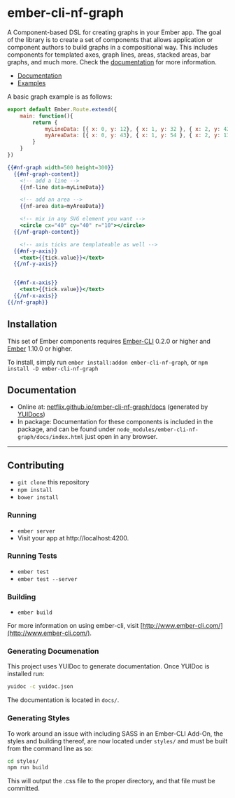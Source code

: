 # ember-cli-nf-graph

A Component-based DSL for creating graphs in your Ember app. The goal of the library is to 
create a set of components that allows application or component authors to build graphs in a
compositional way. This includes components for templated axes, graph lines, areas, stacked areas, bar graphs, and much more. Check the [documentation](//netflix.github.io/ember-cli-nf-graph/docs) for more information.

- [Documentation](//netflix.github.io/ember-cli-nf-graph/docs)
- [Examples](//netflix.github.io/ember-nf-graph-examples/dist)

A basic graph example is as follows:

```js
export default Ember.Route.extend({
	main: function(){
		return {
			myLineData: [{ x: 0, y: 12}, { x: 1, y: 32 }, { x: 2, y: 42 }, ... ],
			myAreaData: [{ x: 0, y: 43}, { x: 1, y: 54 }, { x: 2, y: 13 }, ... ]
		}
	}
})
```

```hbs
{{#nf-graph width=500 height=300}}
  {{#nf-graph-content}}
    <!-- add a line -->
    {{nf-line data=myLineData}}

    <!-- add an area -->
    {{nf-area data=myAreaData}}

    <!-- mix in any SVG element you want -->
    <circle cx="40" cy="40" r="10"></circle>
  {{/nf-graph-content}}

	<!-- axis ticks are templateable as well -->
  {{#nf-y-axis}}
    <text>{{tick.value}}</text>
  {{/nf-y-axis}}


  {{#nf-x-axis}}
    <text>{{tick.value}}</text>
  {{/nf-x-axis}}
{{/nf-graph}}
```


## Installation

This set of Ember components requires [Ember-CLI](http://ember-cli.com) 0.2.0 or higher and
[Ember](http://emberjs.com) 1.10.0 or higher.

To install, simply run `ember install:addon ember-cli-nf-graph`, or `npm install -D ember-cli-nf-graph` 

## Documentation

- Online at: [netflix.github.io/ember-cli-nf-graph/docs](//netflix.github.io/ember-cli-nf-graph/docs) (generated by [YUIDocs](http://yui.github.io/yuidoc/))
- In package: Documentation for these components is included in the package, and can be found under `node_modules/ember-cli-nf-graph/docs/index.html` just open in any browser.

----

## Contributing

* `git clone` this repository
* `npm install`
* `bower install`

### Running

* `ember server`
* Visit your app at http://localhost:4200.

### Running Tests

* `ember test`
* `ember test --server`

### Building

* `ember build`

For more information on using ember-cli, visit [http://www.ember-cli.com/](http://www.ember-cli.com/).

### Generating Documenation

This project uses YUIDoc to generate documentation. Once YUIDoc is installed run:

```sh
yuidoc -c yuidoc.json 
```

The documentation is located in `docs/`.

### Generating Styles

To work around an issue with including SASS in an Ember-CLI Add-On, the styles and building thereof, are now located under `styles/` and must be built from the command line as so:

```sh
cd styles/
npm run build
```

This will output the .css file to the proper directory, and that file must be committed.


